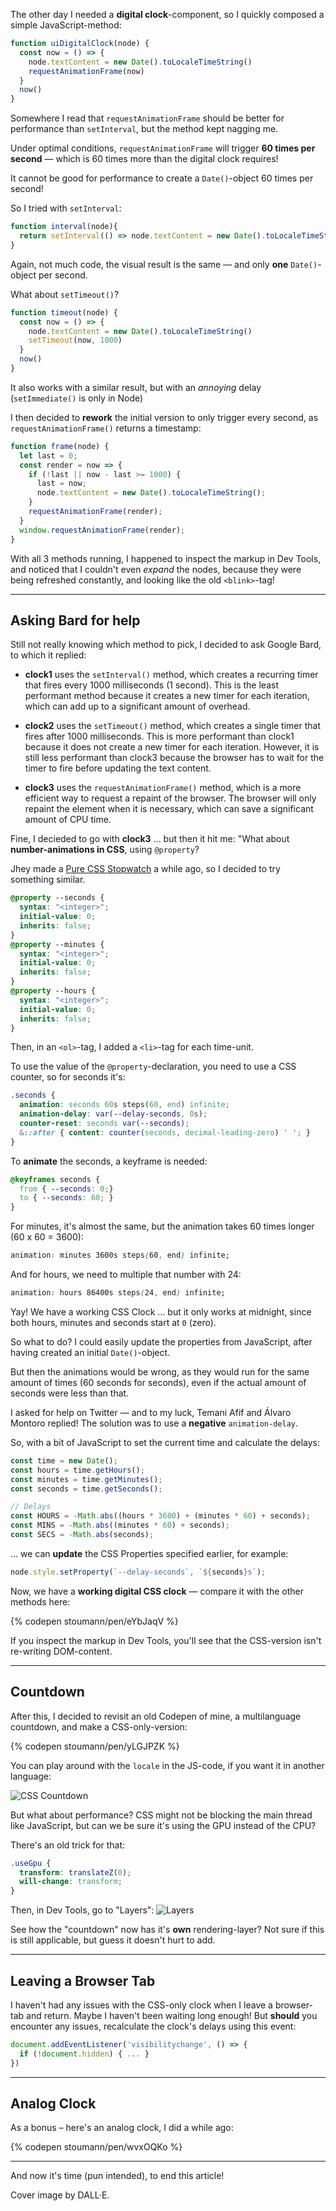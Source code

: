 The other day I needed a **digital clock**-component, so I quickly composed a simple JavaScript-method:

```js
function uiDigitalClock(node) {
  const now = () => {
    node.textContent = new Date().toLocaleTimeString()
    requestAnimationFrame(now)
  }
  now()
}
```

Somewhere I read that `requestAnimationFrame` should be better for performance than `setInterval`, but the method kept nagging me. 

Under optimal conditions, `requestAnimationFrame` will trigger **60 times per second** — which is 60 times more than the digital clock requires!

It cannot be good for performance to create a `Date()`-object 60 times per second!

So I tried with `setInterval`:

```js
function interval(node){
  return setInterval(() => node.textContent = new Date().toLocaleTimeString(), 1000)
}
```

Again, not much code, the visual result is the same — and only **one** `Date()`-object per second.

What about `setTimeout()`?

```js
function timeout(node) {
  const now = () => {
    node.textContent = new Date().toLocaleTimeString()
    setTimeout(now, 1000)
  }
  now()
}
```

It also works with a similar result, but with an _annoying_ delay (`setImmediate()` is only in Node)

I then decided to **rework** the initial version to only trigger every second, as `requestAnimationFrame()` returns a timestamp:

```js
function frame(node) {
  let last = 0;
  const render = now => {
    if (!last || now - last >= 1000) {
      last = now;
      node.textContent = new Date().toLocaleTimeString();
    }
    requestAnimationFrame(render);
  }
  window.requestAnimationFrame(render);
}
```

With all 3 methods running,  I happened to inspect the markup in Dev Tools, and noticed that I couldn't even _expand_ the nodes, because they were being refreshed constantly, and looking like the old `<blink>`-tag! 

---

## Asking Bard for help

Still not really knowing which method to pick, I decided to ask Google Bard, to which it replied:

- **clock1** uses the `setInterval()` method, which creates a recurring timer that fires every 1000 milliseconds (1 second). This is the least performant method because it creates a new timer for each iteration, which can add up to a significant amount of overhead.

- **clock2** uses the `setTimeout()` method, which creates a single timer that fires after 1000 milliseconds. This is more performant than clock1 because it does not create a new timer for each iteration. However, it is still less performant than clock3 because the browser has to wait for the timer to fire before updating the text content.

- **clock3** uses the `requestAnimationFrame()` method, which is a more efficient way to request a repaint of the browser. The browser will only repaint the element when it is necessary, which can save a significant amount of CPU time.

Fine, I decieded to go with **clock3** ... but then it hit me: "What about **number-animations in CSS**, using `@property`?

Jhey made a [Pure CSS Stopwatch](jh3y/pen/jOVmJBL) a while ago, so I decided to try something similar.

```css
@property --seconds {
  syntax: "<integer>";
  initial-value: 0;
  inherits: false;
}
@property --minutes {
  syntax: "<integer>";
  initial-value: 0;
  inherits: false;
}
@property --hours {
  syntax: "<integer>";
  initial-value: 0;
  inherits: false;
}
```

Then, in an `<ol>`-tag, I added a `<li>`-tag for each time-unit.

To use the value of the `@property`-declaration, you need to use a CSS counter, so for seconds it's:

```css
.seconds {
  animation: seconds 60s steps(60, end) infinite;
  animation-delay: var(--delay-seconds, 0s);
  counter-reset: seconds var(--seconds);
  &::after { content: counter(seconds, decimal-leading-zero) ' '; }
}
```

To **animate** the seconds, a keyframe is needed:

```css
@keyframes seconds { 
  from { --seconds: 0;}
  to { --seconds: 60; }
}
```

For minutes, it's almost the same, but the animation takes 60 times longer (60 x 60 = 3600):

```css
animation: minutes 3600s steps(60, end) infinite;
```

And for hours, we need to multiple that number with 24:

```css
animation: hours 86400s steps(24, end) infinite;
```

Yay! We have a working CSS Clock ... but it only works at midnight, since both hours, minutes and seconds start at `0` (zero). 

So what to do? I could easily update the properties from JavaScript, after having created an initial `Date()`-object. 

But then the animations would be wrong, as they would run for the same amount of times (60 seconds for seconds), even if the actual amount of seconds were less than that.

I asked for help on Twitter — and to my luck, Temani Afif and Álvaro Montoro replied! The solution was to use a **negative** `animation-delay`.

So, with a bit of JavaScript to set the current time and calculate the delays:

```js
const time = new Date();
const hours = time.getHours();
const minutes = time.getMinutes();
const seconds = time.getSeconds();

// Delays
const HOURS = -Math.abs((hours * 3600) + (minutes * 60) + seconds);
const MINS = -Math.abs((minutes * 60) + seconds);
const SECS = -Math.abs(seconds);
```

... we can **update** the CSS Properties specified earlier, for example:

```js
node.style.setProperty(`--delay-seconds`, `${seconds}s`);
```

Now, we have a **working digital CSS clock** — compare it with the other methods here:

{% codepen stoumann/pen/eYbJaqV %}

If you inspect the markup in Dev Tools, you'll see that the CSS-version isn't re-writing DOM-content.

---

## Countdown

After this, I decided to revisit an old Codepen of mine, a multilanguage countdown, and make a CSS-only-version:

{% codepen stoumann/pen/yLGJPZK %}

You can play around with the `locale` in the JS-code, if you want it in another language:

![CSS Countdown](https://dev-to-uploads.s3.amazonaws.com/uploads/articles/9ej09p61qtcmp21vrdub.png)

But what about performance? CSS might not be blocking the main thread like JavaScript, but can we be sure it's using the GPU instead of the CPU?

There's an old trick for that:

```css
.useGpu {
  transform: translateZ(0);
  will-change: transform;
}
```

Then, in Dev Tools, go to "Layers":
![Layers](https://dev-to-uploads.s3.amazonaws.com/uploads/articles/e89t7ldk6x8lz4ee6nnq.png)

See how the "countdown" now has it's **own** rendering-layer? Not sure if this is still applicable, but guess it doesn't hurt to add.

---

## Leaving a Browser Tab
I haven't had any issues with the CSS-only clock when I leave a browser-tab and return. Maybe I haven't been waiting long enough! But **should** you encounter any issues, recalculate the clock's delays using this event:

```js
document.addEventListener('visibilitychange', () => {
  if (!document.hidden) { ... }
})
```

---

## Analog Clock

As a bonus – here's an analog clock, I did a while ago:

{% codepen stoumann/pen/wvxOQKo %}

---

And now it's time (pun intended), to end this article!

Cover image by DALL·E.